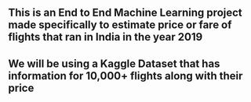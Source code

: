 ## This is an End to End Machine Learning project made specifically to estimate price or fare of flights that ran in India in the year 2019
## We will be using a Kaggle Dataset that has information for 10,000+ flights along with their price